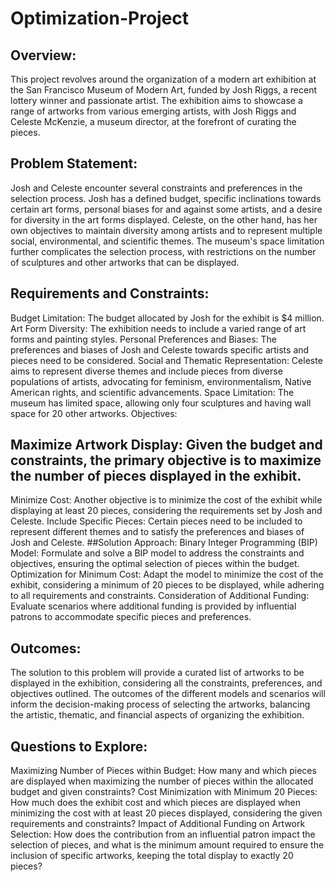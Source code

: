 # Optimization-Project

## Overview:
This project revolves around the organization of a modern art exhibition at the San Francisco Museum of Modern Art, funded by Josh Riggs, a recent lottery winner and passionate artist. The exhibition aims to showcase a range of artworks from various emerging artists, with Josh Riggs and Celeste McKenzie, a museum director, at the forefront of curating the pieces.

## Problem Statement:
Josh and Celeste encounter several constraints and preferences in the selection process. Josh has a defined budget, specific inclinations towards certain art forms, personal biases for and against some artists, and a desire for diversity in the art forms displayed. Celeste, on the other hand, has her own objectives to maintain diversity among artists and to represent multiple social, environmental, and scientific themes. The museum's space limitation further complicates the selection process, with restrictions on the number of sculptures and other artworks that can be displayed.

## Requirements and Constraints:
Budget Limitation: The budget allocated by Josh for the exhibit is $4 million.
Art Form Diversity: The exhibition needs to include a varied range of art forms and painting styles.
Personal Preferences and Biases: The preferences and biases of Josh and Celeste towards specific artists and pieces need to be considered.
Social and Thematic Representation: Celeste aims to represent diverse themes and include pieces from diverse populations of artists, advocating for feminism, environmentalism, Native American rights, and scientific advancements.
Space Limitation: The museum has limited space, allowing only four sculptures and having wall space for 20 other artworks.
Objectives:
## Maximize Artwork Display: Given the budget and constraints, the primary objective is to maximize the number of pieces displayed in the exhibit.
Minimize Cost: Another objective is to minimize the cost of the exhibit while displaying at least 20 pieces, considering the requirements set by Josh and Celeste.
Include Specific Pieces: Certain pieces need to be included to represent different themes and to satisfy the preferences and biases of Josh and Celeste.
##Solution Approach:
Binary Integer Programming (BIP) Model: Formulate and solve a BIP model to address the constraints and objectives, ensuring the optimal selection of pieces within the budget.
Optimization for Minimum Cost: Adapt the model to minimize the cost of the exhibit, considering a minimum of 20 pieces to be displayed, while adhering to all requirements and constraints.
Consideration of Additional Funding: Evaluate scenarios where additional funding is provided by influential patrons to accommodate specific pieces and preferences.
## Outcomes:
The solution to this problem will provide a curated list of artworks to be displayed in the exhibition, considering all the constraints, preferences, and objectives outlined. The outcomes of the different models and scenarios will inform the decision-making process of selecting the artworks, balancing the artistic, thematic, and financial aspects of organizing the exhibition.

## Questions to Explore:
Maximizing Number of Pieces within Budget: How many and which pieces are displayed when maximizing the number of pieces within the allocated budget and given constraints?
Cost Minimization with Minimum 20 Pieces: How much does the exhibit cost and which pieces are displayed when minimizing the cost with at least 20 pieces displayed, considering the given requirements and constraints?
Impact of Additional Funding on Artwork Selection: How does the contribution from an influential patron impact the selection of pieces, and what is the minimum amount required to ensure the inclusion of specific artworks, keeping the total display to exactly 20 pieces?
